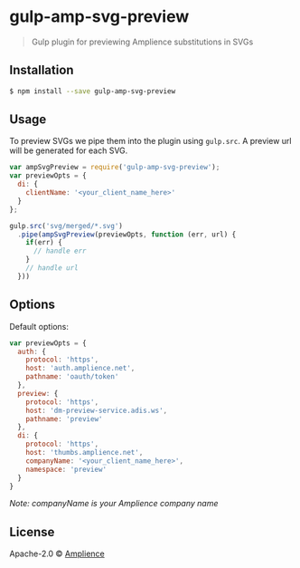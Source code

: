 # gulp-amp-svg-preview
> Gulp plugin for previewing Amplience substitutions in SVGs

## Installation

```sh
$ npm install --save gulp-amp-svg-preview
```

## Usage

To preview SVGs we pipe them into the plugin using `gulp.src`.  A preview url will be generated for each SVG.

```js
var ampSvgPreview = require('gulp-amp-svg-preview');
var previewOpts = {
  di: {
    clientName: '<your_client_name_here>'
  }
};

gulp.src('svg/merged/*.svg')
  .pipe(ampSvgPreview(previewOpts, function (err, url) {
    if(err) {
      // handle err
    }
    // handle url
  }))
```

## Options
Default options:

```js
var previewOpts = {
  auth: {
    protocol: 'https',
    host: 'auth.amplience.net',
    pathname: 'oauth/token'
  },
  preview: {
    protocol: 'https',
    host: 'dm-preview-service.adis.ws',
    pathname: 'preview'
  },
  di: {
    protocol: 'https',
    host: 'thumbs.amplience.net',
    companyName: '<your_client_name_here>',
    namespace: 'preview'
  }
}
```
*Note: companyName is your Amplience company name*

## License

Apache-2.0 © [Amplience](http://amplience.com/)
